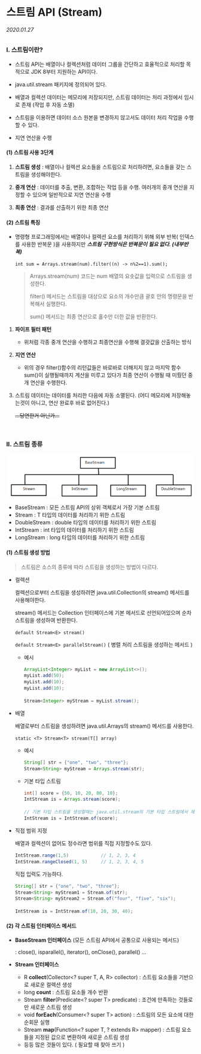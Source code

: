 # 스트림 API (Stream)

###### 2020.01.27

### I. 스트림이란?

- 스트림 API는 배열이나 컬렉션처럼 데이터 그룹을 간단하고 효율적으로 처리할 목적으로 JDK 8부터 지원하는 API이다.

- java.util.stream 패키지에 정의되어 있다.

- 배열과 컬렉션 데이터는 메모리에 저장되지만, 스트림 데이터는 처리 과정에서 임시로 존재 (작업 후 자동 소멸)

- 스트림을 이용하면 데이터 소스 원본을 변경하지 않고서도 데이터 처리 작업을 수행할 수 있다.

- 지연 연산을 수행

#### (1) 스트림 사용 3단계

1. **스트림 생성** : 배열이나 컬렉션 요소들을 스트림으로 처리하려면, 요소들을 갖는 스트림을 생성해야한다.

2. **중개 연산** : 데이터를 추출, 변환, 조합하는 작업 등을 수행. 여러개의 중개 연산을 지정할 수 있으며 일반적으로 지연 연산을 수행

3. **최종 연산** : 결과를 산출하기 위한 최종 연산


#### (2) 스트림 특징

- 명령형 프로그래밍에서는 배열이나 컬렉션 요소를 처리하기 위해 외부 반복( 인덱스를 사용한 반복문 )을 사용하지만 ***스트림 구현방식은 반복문이 필요 없다. (내부반복)***

    `int sum = Arrays.stream(num).filter((n) -> n%2==1).sum();`

    > Arrays.stream(num) 코드는 num 배열의 요솟값을 입력으로 스트림을 생성한다.
    >
    > filter() 메서드는 스트림을 대상으로 요소의 개수만큼 괄호 안의 명령문을 반복해서 실행한다.
    >
    > sum() 메서드는 최종 연산으로 홀수만 더한 값을 반환한다.

1. **파이프 필터 패턴**

    - 위처럼 각종 중개 연산을 수행하고 최종연산을 수행해 결괏값을 산출하는 방식

2. **지연 연산**

    - 위의 경우 filter()함수의 리턴값들은 바로바로 더해지지 않고 마지막 함수sum()이 실행될때까지 계산을 미루고 있다가 최종 연산이 수행될 때 미뤘던 중개 연산을 수행한다.

3. 스트림 데이터는 데이터를 처리한 다음에 자동 소멸된다. (어디 메모리에 저장해놓는것이 아니고, 연산 완료후 바로 없어진다.)

    ~~...당연한거 아닌가...~~


<br />

### II. 스트림 종류

![](assets/stream_diagram.png)

- BaseStream : 모든 스트림 API의 상위 객체로서 가장 기본 스트림
- Stream<T> : T 타입의 데이터를 처리하기 위한 스트림
- DoubleStream : double 타입의 데이터를 처리하기 위한 스트림
- IntStream : int 타입의 데이터를 처리하기 위한 스트림
- LongStream : long 타입의 데이터를 처리하기 위한 스트림

#### (1) 스트림 생성 방법

> 스트림은 소스의 종류에 따라 스트림을 생성하는 방법이 다르다.

- 컬렉션

    컬렉션으로부터 스트림을 생성하려면 java.util.Collection의 stream() 메서드를 사용해야한다.

    stream() 메서드는 Collection 인터페이스에 기본 메서드로 선언되어있으며 순차 스트림을 생성하여 반환한다.

    `default Stream<E> stream()`

    `default Stream<E> parallelStream()` ( 병렬 처리 스트림을 생성하는 메서드 )

    - 예시

        ```java
        ArrayList<Integer> myList = new ArrayList<>();
        myList.add(50);
        myList.add(10);
        myList.add(10);

        Stream<Integer> myStream = myList.stream();
        ```

- 배열

    배열로부터 스트림을 생성하려면 java.util.Arrays의 stream() 메서드를 사용한다.

    `static <T> Stream<T> stream(T[] array)`

    - 예시

        ```java
        String[] str = {"one", "two", "three"};
        Stream<String> myStream = Arrays.stream(str);
        ```

    - 기본 타입 스트림

        ```java
        int[] score = {50, 10, 20, 80, 10};
        IntStream is = Arrays.stream(score);

        // 기본 타입 스트림을 생성할때는 java.util.stream의 기본 타입 스트림에서 제공하는 of메서드를 사용할 수도 있다.
        IntStream is = IntStream.of(score);
        ```

- 직접 범위 지정

    배열과 컬렉션이 없어도 정수라면 범위를 직접 지정할수도 있다.

    ```java
    IntStream.range(1,5)            // 1, 2, 3, 4
    IntStream.rangeClosed(1, 5)     // 1, 2, 3, 4, 5
    ```

    직접 입력도 가능하다.
    ```java
    String[] str = {"one", "two", "three"};
    Stream<String> myStream1 = Stream.of(str);
    Stream<String> myStream2 = Stream.of("four", "five", "six");

    IntStream is = IntStream.of(10, 20, 30, 40);


#### (2) 각 스트림 인터페이스 메서드

- **BaseStream 인터페이스** (모든 스트림 API에서 공통으로 사용되는 메서드)

    : close(), isparallel(), iterator(), onClose(), parallel() ...

- **Stream 인터페이스**

    - R **collect**(Collector<? super T, A, R> collector) : 스트림 요소들을 기반으로 새로운 컬렉션 생성
    - long **count** : 스트림 요소들 개수 반환
    - Stream<T> **filter**(Predicate<? super T> predicate) : 조건에 만족하는 것들로만 새로운 스트림 생성
    - void **forEach**(Consumer<? super T> action) : 스트림의 모든 요소에 대한 순회문 실행
    - <R> Stream<R> **map**(Function<? super T, ? extends R> mapper) : 스트림 요소들을 지정된 값으로 변환하여 새로운 스트림 생성
    - 등등 많은 것들이 있다. ( 필요할 때 찾아 쓰기 )

    